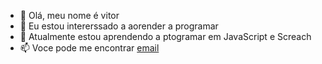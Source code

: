 - 👋 Olá, meu nome é vitor
- 👀 Eu estou intererssado a aorender a programar
- 🌱 Atualmente estou aprendendo a  ptogramar em JavaScript e Screach
- 📫 Voce pode me encontrar [email](granella.vitor@escola.pr.gov.br)

